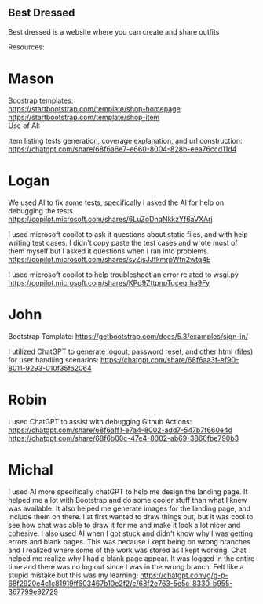 ## Best Dressed 

Best dressed is a website where you can create and share outfits

Resources: 

Mason
=====
Boostrap templates:  
https://startbootstrap.com/template/shop-homepage  
https://startbootstrap.com/template/shop-item  
Use of AI:  

Item listing tests generation, coverage explanation, and url construction:
https://chatgpt.com/share/68f6a6e7-e660-8004-828b-eea76ccd11d4 

Logan
=====
We used AI to fix some tests, specifically I asked the AI for help on debugging the tests.
https://copilot.microsoft.com/shares/6LuZoDnqNkkzYf6aVXArj

I used microsoft copilot to ask it questions about static files, and with help writing test cases. I didn't copy paste the test cases and wrote most of them myself but I asked it questions when I ran into problems.
https://copilot.microsoft.com/shares/syZjsJJfkmrpWfn2wtq4E

I used microsoft copilot to help troubleshoot an error related to wsgi.py
https://copilot.microsoft.com/shares/KPd9ZttpnpTqceqrha9Fy

John
====
Bootstrap Template:
https://getbootstrap.com/docs/5.3/examples/sign-in/

I utilized ChatGPT to generate logout, password reset, and other html (files) for user handling scenarios:
https://chatgpt.com/share/68f6aa3f-ef90-8011-9293-010f35fa2064




Robin
=====
I used ChatGPT to assist with debugging Github Actions:
https://chatgpt.com/share/68f6aff1-e7a4-8002-add7-547b7f660e4d
https://chatgpt.com/share/68f6b00c-47e4-8002-ab69-3866fbe790b3


Michal
=====
I used AI more specifically chatGPT to help me design the landing page. It helped me a lot with Bootstrap and do some cooler stuff than what I knew was available. It also helped me generate images for the landing page, and include them on there. 
I at first wanted to draw things out, but it was cool to see how chat was able to draw it for me and make it look a lot nicer and cohesive. I also used AI when I got stuck and didn't know why I was getting errors and blank pages. This was because I kept being on wrong branches and I realized where some of the work was stored as I kept working. Chat helped me realize why I had a blank page appear. It was logged in the entire time and there was no log out since I was in the wrong branch. Felt like a stupid mistake but this was my learning!
https://chatgpt.com/g/g-p-68f2920e4c1c81919ff603467b10e2f2/c/68f2e763-5e5c-8330-b955-367799e92729 
